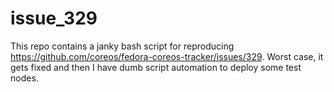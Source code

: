 # issue_329

This repo contains a janky bash script for reproducing 
https://github.com/coreos/fedora-coreos-tracker/issues/329. Worst case, it gets
fixed and then I have dumb script automation to deploy some test nodes.
